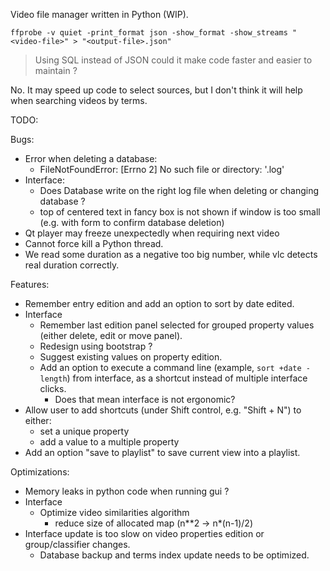 Video file manager written in Python (WIP).

```
ffprobe -v quiet -print_format json -show_format -show_streams "<video-file>" > "<output-file>.json"
```

> Using SQL instead of JSON could it make code faster and easier to maintain ?

No. It may speed up code to select sources, but I don't think it will help
when searching videos by terms.


TODO:

Bugs:
- Error when deleting a database:
  - FileNotFoundError: [Errno 2] No such file or directory: '<database>.log'
- Interface:
  - Does Database write on the right log file when deleting or changing database ?
  - top of centered text in fancy box is not shown if window is too small 
    (e.g. with form to confirm database deletion)
- Qt player may freeze unexpectedly when requiring next video
- Cannot force kill a Python thread.
- We read some duration as a negative too big number,
  while vlc detects real duration correctly.

Features:
- Remember entry edition and add an option to sort by date edited.
- Interface
  - Remember last edition panel selected for grouped property values
    (either delete, edit or move panel).
  - Redesign using bootstrap ?
  - Suggest existing values on property edition.
  - Add an option to execute a command line (example, `sort +date -length`)
    from interface, as a shortcut instead of multiple interface clicks.
    - Does that mean interface is not ergonomic?
- Allow user to add shortcuts (under Shift control, e.g. "Shift + N") to either:
  - set a unique property
  - add a value to a multiple property
- Add an option "save to playlist" to save current view into a playlist.

Optimizations:
- Memory leaks in python code when running gui ?
- Interface
  - Optimize video similarities algorithm
    - reduce size of allocated map (n**2 -> n*(n-1)/2)
- Interface update is too slow on video properties edition or group/classifier changes.
  - Database backup and terms index update needs to be optimized.
